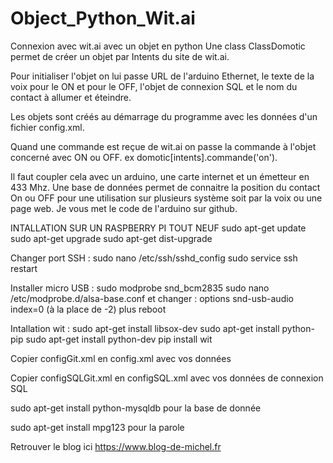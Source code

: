 # Object_Python_Wit.ai
Connexion avec wit.ai avec un objet en python
Une class ClassDomotic permet de créer un objet par Intents du site de wit.ai.

Pour initialiser l'objet on lui passe URL de l'arduino Ethernet, le texte de la voix pour le ON et pour le OFF, l'objet de connexion SQL et le nom du contact à allumer et éteindre.

Les objets sont créés au démarrage du programme avec les données d'un fichier config.xml.

Quand une commande est reçue de wit.ai on passe la commande à l'objet concerné avec ON ou OFF. ex domotic[intents].commande('on').

Il faut coupler cela avec un arduino, une carte internet et un émetteur en 433 Mhz. Une base de données permet de connaitre la position du contact On ou OFF pour une utilisation sur plusieurs système soit par la voix ou une page web. Je vous met le code de l'arduino sur github.

INTALLATION SUR UN RASPBERRY PI TOUT NEUF
sudo apt-get update
sudo apt-get upgrade
sudo apt-get dist-upgrade

Changer port SSH : 
sudo nano /etc/ssh/sshd_config
sudo service ssh restart

Installer micro USB :
sudo modprobe snd_bcm2835
sudo nano /etc/modprobe.d/alsa-base.conf et changer :
options snd-usb-audio index=0  (à la place de -2) plus reboot

Intallation wit :
sudo apt-get install libsox-dev
sudo apt-get install python-pip
sudo apt-get install python-dev
pip install wit

Copier configGit.xml en config.xml avec vos données

Copier configSQLGit.xml en configSQL.xml avec vos données de connexion SQL

sudo apt-get install python-mysqldb  pour la base de donnée

sudo apt-get install mpg123 pour la parole

Retrouver le blog ici https://www.blog-de-michel.fr


